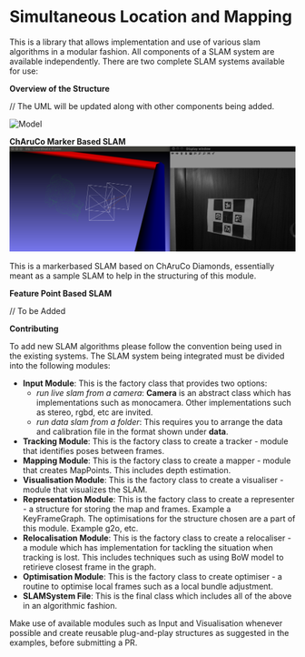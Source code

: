 Simultaneous Location and Mapping
=================================

This is a library that allows implementation and use of various slam algorithms in a modular fashion. All components of a
 SLAM system are available independently. There are two complete SLAM systems available for use:

**Overview of the Structure**

// The UML will be updated along with other components being added.

![Model](./model.png)

**ChAruCo Marker Based SLAM**
![Model](./snap.png)

This is a markerbased SLAM based on ChAruCo Diamonds, essentially meant as a sample SLAM to help in the structuring of this module.

**Feature Point Based SLAM**

// To be Added

**Contributing**

To add new SLAM algorithms please follow the convention being used in the existing systems. The SLAM system being integrated must be divided into the following modules:

- **Input Module**: This is the factory class that provides two options:
  - *run live slam from a camera*: **Camera** is an abstract class which has implementations such as monocamera. Other implementations such as stereo, rgbd, etc are invited. 
  - *run data slam from a folder*: This requires you to arrange the data and calibration file in the format shown under **data**.
- **Tracking Module**: This is the factory class to create a tracker - module that identifies poses between frames.
- **Mapping Module**: This is the factory class to create a mapper - module that creates MapPoints. This includes depth estimation.
- **Visualisation Module**: This is the factory class to create a visualiser - module that visualizes the SLAM. 
- **Representation Module**: This is the factory class to create a representer - a structure for storing the map and frames. Example a KeyFrameGraph. The optimisations for the structure chosen are a part of this module. Example g2o, etc.
- **Relocalisation Module**: This is the factory class to create a relocaliser - a module which has implementation for tackling the situation when tracking is lost. This includes techniques such as using BoW model to retirieve closest frame in the graph.
- **Optimisation Module**: This is the factory class to create optimiser - a routine to optimise local frames such as a local bundle adjustment.
- **SLAMSystem File**: This is the final class which includes all of the above in an algorithmic fashion. 

Make use of available modules such as Input and Visualisation whenever possible and create reusable plug-and-play structures as suggested in the examples, before submitting a PR. 
